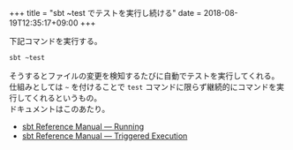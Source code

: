 +++
title = "sbt ~test でテストを実行し続ける"
date = 2018-08-19T12:35:17+09:00
+++

下記コマンドを実行する。

```sh
sbt ~test
```

そうするとファイルの変更を検知するたびに自動でテストを実行してくれる。  
仕組みとしては `~` を付けることで `test` コマンドに限らず継続的にコマンドを実行してくれるというもの。  
ドキュメントはこのあたり。

- [sbt Reference Manual — Running](https://www.scala-sbt.org/1.x/docs/Running.html#Continuous+build+and+test)
- [sbt Reference Manual — Triggered Execution](https://www.scala-sbt.org/1.x/docs/Triggered-Execution.html)
